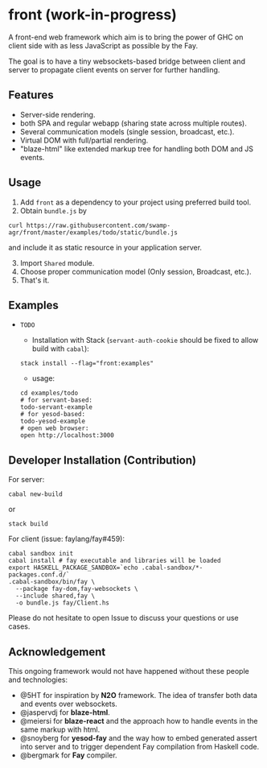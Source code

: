 # front (work-in-progress)

A front-end web framework which aim is to bring the power of GHC on client side with as less JavaScript as possible by the Fay.

The goal is to have a tiny websockets-based bridge between client and server to propagate client events on server for further handling.

## Features

- Server-side rendering.
- both SPA and regular webapp (sharing state across multiple routes).
- Several communication models (single session, broadcast, etc.).
- Virtual DOM with full/partial rendering.
- "blaze-html" like extended markup tree for handling both DOM and JS events.

## Usage

1. Add `front` as a dependency to your project using preferred build tool.
2. Obtain `bundle.js` by

```
curl https://raw.githubusercontent.com/swamp-agr/front/master/examples/todo/static/bundle.js
```

and include it as static resource in your application server. 

3. Import `Shared` module.
4. Choose proper communication model (Only session, Broadcast, etc.).
5. That's it.

## Examples

- `TODO`

  - Installation with Stack (`servant-auth-cookie` should be fixed to allow build with `cabal`):
  ```
  stack install --flag="front:examples"
  ```
  - usage:
  ```
  cd examples/todo
  # for servant-based:
  todo-servant-example
  # for yesod-based:
  todo-yesod-example
  # open web browser:
  open http://localhost:3000
  ```

## Developer Installation (Contribution)

For server:

```
cabal new-build
```

or

```
stack build
```

For client (issue: faylang/fay#459):

```
cabal sandbox init
cabal install # fay executable and libraries will be loaded
export HASKELL_PACKAGE_SANDBOX=`echo .cabal-sandbox/*-packages.conf.d/`
.cabal-sandbox/bin/fay \
  --package fay-dom,fay-websockets \
  --include shared,fay \
  -o bundle.js fay/Client.hs
```

Please do not hesitate to open Issue to discuss your questions or use cases.

## Acknowledgement

This ongoing framework would not have happened without these people and technologies:

- @5HT for inspiration by **N2O** framework. The idea of transfer both data and events over websockets.
- @jaspervdj for **blaze-html**.
- @meiersi for **blaze-react** and the approach how to handle events in the same markup with html.
- @snoyberg for **yesod-fay** and the way how to embed generated assert into server
and to trigger dependent Fay compilation from Haskell code.
- @bergmark for **Fay** compiler.